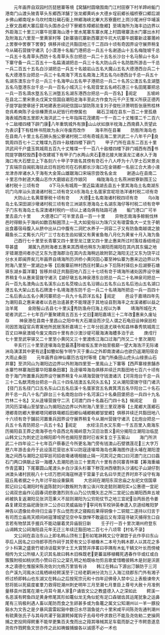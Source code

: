 <!-- { "loadSidebar": true } -->
　　元年画界自双园村历琵琶寨等境【窝舗村圆墩围南门江村田寮下村羊蹄岭鲘门港南门山渡头陂青草头东郷西洋舗丁张龙郷黄屿乡大德乡埕前郷长福桥寮口郷后湖乡佛山郷南埕乡乌坎村南灶碣石衞上林郷海峡北輋大苏寮鹿栏上峝沙尾洲仔华埔溪上寮文昌郷大寨后窟乌头围赤企仔下寮郷东樟郷前詹郷】至靖海所为海丰边边界以外距海三十里三兴寨牛扼寨海山港十里水尾寨东寨水尾上村圆墩寨汲水门寨出水村及附海五六里至一里黄家村等【新寨骆坑寨新西寨淤牛坑大坑寨牛朗寨新迳寨莆岭上罟寮中罟寮下罟寮】俱移并续迁共豁田地三千二百四十顷有奇因界设守展界稍复今从碣石营拨守诸汛【小漠港十名鲘门港把总一兵五十名谢道山十五名梅陇坡千总一兵五十名青草头西防十名青草头东台把总一兵二十五名长沙台十名马鬃山十名下寨守备一兵二百五十一名扁涌湖把总一兵三十名大防山兵十名防胜所游击一千总一兵二百五十五名白沙湖把总一兵五十名娘岩山五名大魔山五名大德港西台兵二十名大德港东台把总一兵三十名南海下湾五名南海上湾五名乌港西台千总一兵五十名湖东澳东台千总一兵三十名海甲山五名甲子港把总一兵二十名苏公澳五名圭湖墪五名乌墪港东台千总一兵一百名小城汛三十名观音堂五名﨑石港三十名田尾寨把总一兵一百名滴水墪五名三洲墪五名湖东港西台把总一兵一百名】阅定
　　五坡岭在县北二里宋景炎戊寅文信国自潮阳走海丰至此方作食为元千户王惟义所获正德丙子提学副使章拯于其地建表忠祠祀信国以邹防陈龙复刘子俊杜浒萧明哲张唐熊桂林竒呉希奭陈子全徐榛萧资从祀皆行府僚属也
　　碣石卫城在县东一百二十里孤悬海表城西南五里即大海洪武二十七年指挥花茂建周一千一百二十丈雉堞二千二百六十二敌楼四楼下辟门康八年重筑城外有旗山山状如旗半枕海上西南彞入贡望此为表识下有桂林书院故为永兴寺废而改作
　　海丰所在县署
　　防胜所海岛也在县南八十里土名石狮头施公寮诸村税二顷有奇城去海二里洪武二十八年千户良筑周四百七十二丈雉堞九百四十敌楼四楼下辟门
　　甲子门所在县东二百五十里洪武间千户盛玉筑城周五百九十丈雉堞一千一百八十敌楼四楼下辟门城西有西书院提学魏校毁西寺改建城下有甲子门水两山夹石港北接大陂溪龙江诸水入于海海口有大石壁立上下各刻六十甲子字故名其傍有竒石十八人呼为十八学士石宋景炎丁亥端宗自闽航海驻此旧有廵检司在石帆都长沙海口在金锡都一名丽江合大液小液龙津赤岸诸水入于海有大金笼山雄踞海口宋端宗尝改名金龙
　　谢道山在县南二十里志作射道大魔山志作大磨娘岩志作娘冈
　　梅陇海岛土名燕洲蚊寮新围王公诸村税十三顷有竒
　　下马头有城周一里近扁涌湖去县五十里其海岛土名南湖东坑门乌岸汕头浪涌诸村税二顷有竒又东海岛土名蛋家宫坭坦浩洋诸村税二顷有竒
　　大防山土名黄厝寮税十顷有竒
　　大德土名南海诸村税四顷有竒
　　乌海岛土名深田湖沙墩诸村税三顷有竒三洲湖东港海岛土名湖东海仔等村税二顷有竒甲子门东有海岛土名深澳诸村税约一顷以上诸岛俱有陆路可通
　　鲘门港口广可半里去县六十里
　　大德港口广可半里去县一百一十里
　　异物志南海多鲸鲵伐林邑时得鲸头于海屿如数百斛圌顶上一孔大如瓮俗以为珠穴又有瓌雷鱼大一丈生子朝出食暮宿母腹入从脐中出从口中腹有二洞贮水养子一洞容二子又有防鱼南越谓之狼藉鱼长二丈觜长六尺广三寸左右生齿如锯又有黄雀鱼毎八月化为黄雀十月入海为鱼
　　己酉行七十里至长青寨又四十里至龙江堡又四十里止惠来所过村落炷香结绮迎导甚盛
　　潮属九邑附海者五惠来其西境也稍东为潮阳而揭阳在其内其东偏之地牙错潮澄间者亦迁又东为澄海郡治在其内去海稍远故附郭之海阳无迁又东为饶平过分水关即闽界矣兀年画界自靖海所历洪桥小黄冈田心寨至神仙寨为惠来边边界以外附海八里至一里湖边乡等【后衡寨前林村西庄村菓山乡下后陈村驿后乡后湖寮石塘驿东湖乡葢洋寨】皆移并续迁共豁田地八百三十七顷有竒于靖海所诸处因界设守展界稍复今从惠来营拨守诸汛【湖仔墩五名神泉港东台把总一兵二十名神泉司把总一兵一百九名澳角山五名溪东山五名茭梭山五名沿锡山五名东山五名后池山五名湖口港五名大架山五名石牌澳十名靖海港东防千总一兵二十名靖海所把总一兵一百四十二名后表山五名小黄冈寨把总一兵九十名茆洋五名】阅定
　　邑设于嘉靖四年先为潮阳县之惠来诸者以去邑治逺甚吏不能理遂于其地设县割海丰之龙溪诸都以益之治羊尾
　　金刚髻山去县七十里尖秀防渔舟归海上视以为凖
　　靖海所城在大坭者洪武二十七年百户董聚建周五百五十丈旧潮阳嘉靖三十二年改惠来久废址存
　　神泉港在县南十里昌山之阳中有大石潮没而汐见人谓之石龟旧设神泉廵检司因苦海寇官兵寄寓他所民居荡析嘉靖三十三年分廵道尤瑛令知县林春秀筑城周三百丈曰神泉澳城今废又南四十里有赤沙澳沙堤可蔽海涛海艚多泊于此
　　庚戌行七十里至武寜驿又二十里至小黄冈又三十里渡练江海口过海门所又二十里次潮阳
　　辛亥行三十里至逹壕海岛登最髙陟峻坂五里许始至极巅一望大海浩汗无际诸洲岛演漾其中更有远如簪如髻乍明乍灭于重山之外即南澳诸山也欲仍返潮阳宿会大雨止桑田
　　元年画界自神仙寨历古埕村等境【海门所桑田山虎头山禄景山石井寨】至洪冈山为潮阳边边界以外附海四里至一里鳯山上下寨等【西芦寨禄景舗赤水寨竹林寨海田寨华阳寨桑田寨】及逹壕埠海岛俱移并续迁共豁田地七百六十顷有竒于海门所置重兵因界设守展界稍复今从靖海营拨守钱澳诸汛【河背炮台千总一兵三十二名猷湾炮台把总一兵三十四名钱澳五名冈头五名】又从潮阳营拨守径门诸汛【径门五名径门口五名东山口五名后溪十名蛋家宫五名粪箕湾五名华阳台二十名石井千总一兵八十名门辟台三十名南炮台四十名河溪口十名桑田堡把总一兵四十九名竹林二十名】又从逹壕营拨守二汛【河渡门四十名磊石门四十名】候阅定
　　自洪冈历深埔山至邹堂山为揭阳边边界以外附海八里至三里双港等【土尾郷大莲郷石港郷青防郷大寮郷塔冈郷铁塲郷后田郷仙埔郷枫郷邹堂郷】俱移并续迁共豁田地八十六顷有竒于舗前河置重兵因界设守展界稍复今从潮州营拨守诸汛【北炮台把总一兵五十名青防把总一兵五十名】阅定
　　水经注员水又东南一千五百里入南海东历揭阳县王莽之南海亭也今县西北有揭岭意为汉旧治晋义间分揭阳立潮阳治临昆山韩文公为刺史迁治棉阳即今所也揭阳至晋时已省宋复立于玉窖山
　　海门所洪武二十四年设二十七年百户蔡春迁今所更名海门旁有钱澳山石壁镌莲花三大字万厯六年游击金丹于此设莲花营驻水军以防宼逹壕埠海岛也筹海图作逹头埔在潮阳澄海之间西与潮阳之招寜廵司招收塲诸境相接止隔一河其河之南口曰河渡门北口曰磊石门两口俱陿止容一海艚入去潮阳邑治三十里周六十里有赤冈寨青林寨【筹海重编作青蓝寨】下尾寨圆山尾渡头乡白沙溪头杉寨下秽茂洲西墩割头沙浦松子山湖仔割洲澳头诸村民税八十七顷万厯间海宼林道干营巢于此名曰华羙迁界时弃不设守有海宼丘鳯者据之十九年讨平始设重鎭焉
　　大忠祠在潮阳东双忠庙之左祀文信国章熙记曰公屯潮阳时有盗陈懿刘兴数叛附为害公诛兴攻走懿则潮阳实公惠德一宜祀公谒双忠庙作沁园春词悲歌激烈则东山乃公忼慨矢志之所二宜祀公由潮阳西奔五坡岭被执复返潮阳见张洪范秉义不屈则潮阳为公穷阨仗节之地三宜祀治丙辰邑令姜森复建双忠庙祀唐张许二公亦曰灵威庙始于寜间有军校钟英奉遣入京道经睢阳梦神告以遗像处命持归立庙于东山觉而求之寝殿后果得铜像十二铜辊二遂持以归言于有司而立庙焉天顺间岭宼薄城望见空中车旗惮不敢逼后又有漳宼寻破灭捕得生口自言若有物禁其手握兵不能动屡着灵异庙貎日新
　　壬子行一百十里次潮州府登东山谒韩文公祠海阳县元年无迁三年续迁豁田地二百七十八顷零【村名不录】
　　文公祠在县治东山上即名韩山顶有三形如笔牀韩文公守潮尝于此作亭曰东山亭后人因名之曰侍郎亭而作祠于其旁有文公手植橡木二本号为韩木郡人以其花之多少卜科第之盛衰竹坡诗话载宋学士王大寳赞并序畧曰亭隅有木虬干鳞文叶长而傍棱相传为文公所植人无识其名故曰韩木旧株既老更蕃滋移植輙死遇春作华或红或白簇簇附枝如桃状而小赞曰召公之棠孔明之柏既咏勿剪且歌爱惜瞻彼韩木是封是沃匪木之凟德化惟服宋陈尧佐刘允杨万里皆有诗
　　韩江在韩山下源出汀贑防于三河合产溪九河鳯水过鳯栖峡经鳄溪至于江经老鹳洲分流为三入海江绕郡东门外有湘子桥过桥即韩山也东湖又在韩山之后按宪宗元和十四年迎佛骨入禁中公上表极谏帝大怒将抵以死裴度崔羣力救得贬潮州刺史明年三月至潮七月羣臣上尊号大赦十月准例量移袁州首尾在潮七月耳今潮人家户诵皆文公之教盛德入人之深如此
　　鳄溪一名恶溪有鳄鱼四足黄身修尾其形如鼍似龙无角似蛇有足口森锯齿其运尾犹象之运鼻尾有三钩极利遇人畜以尾防而食之生卵甚多或为鱼鼍之属文公知潮州以一羊一豚投谿水为文告之是夕暴风震雷起谿中数日水尽涸鱼徙六十里宋咸平间陈尧佐通判潮州有硫黄张氏子与其母共濯于谿濵鳄掉尾钩子去母号呼求救已不能及尧佐勑二吏操网捕之吏投网得鳄重不能举更集百夫曳而出之箝其喙械其足车载而斮之于市鳄患遂息尧佐作戮鳄鱼文世亦传之此如祷蝗捕蝗各以诚感不必一术也
